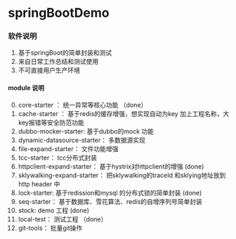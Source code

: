 # springBootDemo

### 软件说明

1. 基于springBoot的简单封装和测试
1. 来自日常工作总结和测试使用
1. 不可直接用户生产环境


#### module 说明

0.  core-starter ： 统一异常等核心功能 （done）
2.  cache-starter ： 基于redis的缓存增强，想实现自动为key 加上工程名称，大key报错等安全防范功能
3.  dubbo-mocker-starter:  基于dubbo的mock 功能
4.  dynamic-datasource-starter： 多数据源实现
5.  file-expand-starter： 文件功能增强
6.  tcc-starter： tcc分布式封装
7.  httpclient-expand-starter： 基于hystrix对httpclient的增强  (done)
8.  sklywalking-expand-starter： 把sklywalking的traceId 和sklying地址放到http header 中
9.  lock-starter: 基于redission和mysql 的分布式锁的简单封装  (done)
10. seq-starter： 基于数据库、雪花算法、redis的自增序列号简单封装
11. stock: demo 工程  (done)
12. local-test： 测试工程  （done）
13. git-tools： 批量git操作



